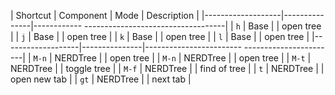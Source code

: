 | Shortcut          | Component     | Mode      | Description                        |
|-------------------|---------------|------------ -----------------------------------|
| `h`               | Base          |           | open tree                          |
| `j`               | Base          |           | open tree                          | 
| `k`               | Base          |           | open tree                          |
| `l`               | Base          |           | open tree                          |
|-------------------|---------------|------------------------ -----------------------|
| `M-n`             | NERDTree      |           | open tree                          |
| `M-n`             | NERDTree      |           | open tree                          |
| `M-t`             | NERDTree      |           | toggle tree                        |
| `M-f`             | NERDTree      |           | find of tree                       |
| `t`               | NERDTree      |           | open new tab                       |
| `gt`              | NERDTree      |           | next tab                           |
